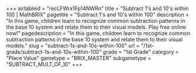 +++
airtableid = "recLFWrx1Fp14NWRn"
title = "Subtract 1's and 10's within 100 | MathBRIX"
pagetitle = "Subtract 1's and 10's within 100"
description = "In this game, children learn to recognize common subtraction patterns in the base 10 system and relate them to their visual models. Play free online now!"
pagedescription = "In this game, children learn to recognize common subtraction patterns in the base 10 system and relate them to their visual models."
slug = "subtract-1s-and-10s-within-100"
url = "/1st-grade/subtract-1s-and-10s-within-100"
grade = "1st Grade"
category = "Place Value"
gametype = "BRIX_MASTER"
subgametype = "SUBTRACT_MULT_OF_10"
+++